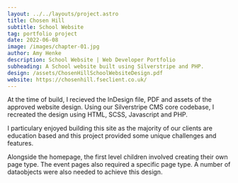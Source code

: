 ```yaml
---
layout: ../../layouts/project.astro
title: Chosen Hill
subtitle: School Website
tag: portfolio project
date: 2022-06-08
image: /images/chapter-01.jpg
author: Amy Henke
description: School Website | Web Developer Portfolio
subheading: A School website built using Silverstripe and PHP.
design: /assets/ChosenHillSchoolWebsiteDesign.pdf
website: https://chosenhill.fseclient.co.uk/
---
```


At the time of build, I recieved the InDesign file, PDF and assets of the approved website design. Using our Silverstripe CMS core codebase, I recreated the design using HTML, SCSS, Javascript and PHP.

I particulary enjoyed building this site as the majority of our clients are education based and this project provided some unique challenges and features.

Alongside the homepage, the first level children involved creating their own page type. The event pages also required a specific page type. A number of dataobjects were also needed to achieve this design.

